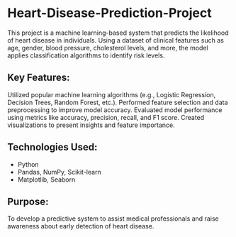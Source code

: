 # Heart-Disease-Prediction-Project
This project is a machine learning-based system that predicts the likelihood of heart disease in individuals. Using a dataset of clinical features such as age, gender, blood pressure, cholesterol levels, and more, the model applies classification algorithms to identify risk levels.

## Key Features:

Utilized popular machine learning algorithms (e.g., Logistic Regression, Decision Trees, Random Forest, etc.).
Performed feature selection and data preprocessing to improve model accuracy.
Evaluated model performance using metrics like accuracy, precision, recall, and F1 score.
Created visualizations to present insights and feature importance.

## Technologies Used:
  - Python
  - Pandas, NumPy, Scikit-learn
  - Matplotlib, Seaborn

## Purpose:
To develop a predictive system to assist medical professionals and raise awareness about early detection of heart disease.


